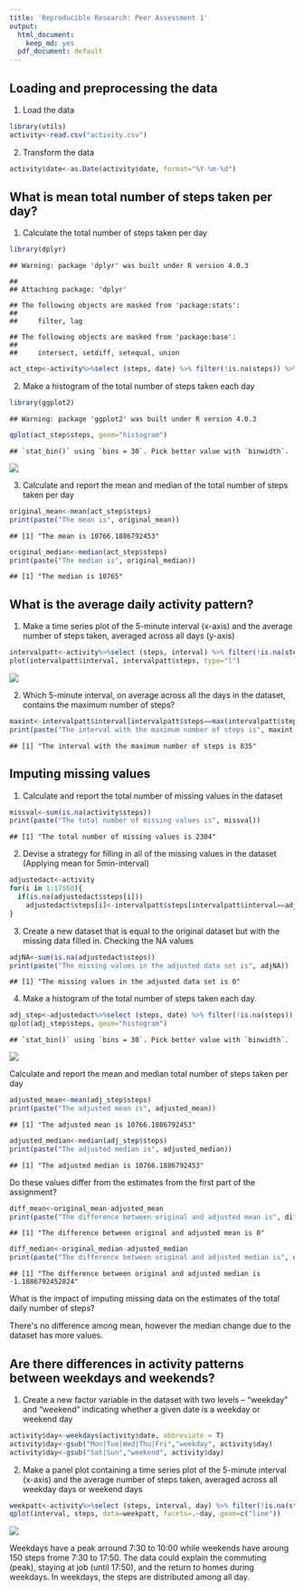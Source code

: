 ```yaml
---
title: 'Reproducible Research: Peer Assessment 1'
output:
  html_document: 
    keep_md: yes
  pdf_document: default
---
```



## Loading and preprocessing the data
1. Load the data

```r
library(utils)
activity<-read.csv("activity.csv")
```
2. Transform the data

```r
activity$date<-as.Date(activity$date, format="%Y-%m-%d")
```


## What is mean total number of steps taken per day?
1. Calculate the total number of steps taken per day

```r
library(dplyr)
```

```
## Warning: package 'dplyr' was built under R version 4.0.3
```

```
## 
## Attaching package: 'dplyr'
```

```
## The following objects are masked from 'package:stats':
## 
##     filter, lag
```

```
## The following objects are masked from 'package:base':
## 
##     intersect, setdiff, setequal, union
```

```r
act_step<-activity%>%select (steps, date) %>% filter(!is.na(steps)) %>% group_by(date) %>% summarize_if(is.numeric, sum)
```

2. Make a histogram of the total number of steps taken each day

```r
library(ggplot2)
```

```
## Warning: package 'ggplot2' was built under R version 4.0.3
```

```r
qplot(act_step$steps, geom="histogram")
```

```
## `stat_bin()` using `bins = 30`. Pick better value with `binwidth`.
```

![](PA1_template_files/figure-html/unnamed-chunk-4-1.png)<!-- -->


3. Calculate and report the mean and median of the total number of steps taken per day

```r
original_mean<-mean(act_step$steps)
print(paste("The mean is", original_mean))
```

```
## [1] "The mean is 10766.1886792453"
```

```r
original_median<-median(act_step$steps)
print(paste("The median is", original_median))
```

```
## [1] "The median is 10765"
```


## What is the average daily activity pattern?
1. Make a time series plot of the 5-minute interval (x-axis) and the average number of steps taken, averaged across all days (y-axis)

```r
intervalpatt<-activity%>%select (steps, interval) %>% filter(!is.na(steps)) %>% group_by(interval) %>% summarize_if(is.numeric, mean)
plot(intervalpatt$interval, intervalpatt$steps, type="l")
```

![](PA1_template_files/figure-html/unnamed-chunk-6-1.png)<!-- -->

2. Which 5-minute interval, on average across all the days in the dataset, contains the maximum number of steps?

```r
maxint<-intervalpatt$interval[intervalpatt$steps==max(intervalpatt$steps)]
print(paste("The interval with the maximum number of steps is", maxint ))
```

```
## [1] "The interval with the maximum number of steps is 835"
```

## Imputing missing values
1. Calculate and report the total number of missing values in the dataset

```r
missval<-sum(is.na(activity$steps))
print(paste("The total number of missing values is", missval))
```

```
## [1] "The total number of missing values is 2304"
```

2. Devise a strategy for filling in all of the missing values in the dataset (Applying mean for 5min-interval)

```r
adjustedact<-activity
for(i in 1:17568){
  if(is.na(adjustedact$steps[i]))
    adjustedact$steps[i]<-intervalpatt$steps[intervalpatt$interval==adjustedact$interval[i]]
}
```
3. Create a new dataset that is equal to the original dataset but with the missing data filled in.
Checking the NA values

```r
adjNA<-sum(is.na(adjustedact$steps))
print(paste("The missing values in the adjusted data set is", adjNA))
```

```
## [1] "The missing values in the adjusted data set is 0"
```

4. Make a histogram of the total number of steps taken each day.  

```r
adj_step<-adjustedact%>%select (steps, date) %>% filter(!is.na(steps)) %>% group_by(date) %>% summarize_if(is.numeric, sum)
qplot(adj_step$steps, geom="histogram")
```

```
## `stat_bin()` using `bins = 30`. Pick better value with `binwidth`.
```

![](PA1_template_files/figure-html/unnamed-chunk-11-1.png)<!-- -->

Calculate and report the mean and median total number of steps taken per day

```r
adjusted_mean<-mean(adj_step$steps)
print(paste("The adjusted mean is", adjusted_mean))
```

```
## [1] "The adjusted mean is 10766.1886792453"
```

```r
adjusted_median<-median(adj_step$steps)
print(paste("The adjusted median is", adjusted_median))
```

```
## [1] "The adjusted median is 10766.1886792453"
```

Do these values differ from the estimates from the first part of the assignment?

```r
diff_mean<-original_mean-adjusted_mean
print(paste("The difference between original and adjusted mean is", diff_mean))
```

```
## [1] "The difference between original and adjusted mean is 0"
```

```r
diff_median<-original_median-adjusted_median
print(paste("The difference between original and adjusted median is", diff_median))
```

```
## [1] "The difference between original and adjusted median is -1.1886792452824"
```

What is the impact of imputing missing data on the estimates of the total daily number of steps?

There's no difference among mean, however the median change due to the dataset has more values.

## Are there differences in activity patterns between weekdays and weekends?
1. Create a new factor variable in the dataset with two levels – “weekday” and “weekend” indicating whether a given date is a weekday or weekend day

```r
activity$day<-weekdays(activity$date, abbreviate = T)
activity$day<-gsub("Mon|Tue|Wed|Thu|Fri","weekday", activity$day)
activity$day<-gsub("Sat|Sun","weekend", activity$day)
```
2. Make a panel plot containing a time series plot of the 5-minute interval (x-axis) and the average number of steps taken, averaged across all weekday days or weekend days

```r
weekpatt<-activity%>%select (steps, interval, day) %>% filter(!is.na(steps)) %>% filter(!is.na(steps)) %>% group_by(interval, day) %>% summarize_if(is.numeric, mean)
qplot(interval, steps, data=weekpatt, facets=.~day, geom=c("line"))
```

![](PA1_template_files/figure-html/unnamed-chunk-15-1.png)<!-- -->

Weekdays have a peak arround 7:30 to 10:00 while weekends have aroung 150 steps frome 7:30 to 17:50.  The data could explain the commuting (peak), staying at job (until 17:50), and the return to homes during weekdays.  In weekdays, the steps are distributed among all day.
